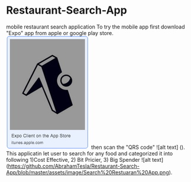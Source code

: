 # Restaurant-Search-App
mobile restaurant search application
To try the mobile app first download "Expo" app from apple or google play store.
![alt text](https://github.com/AbrahamTesla/Restaurant-Search-App/blob/master/assets/image/expo%20app.png)
then scan the "QRS code"
![alt text] ().
This applicatin let user to search for any food and categorized it into following 1)Cost Effective, 2) Bit Pricier, 3) Big Spender
![alt text] (https://github.com/AbrahamTesla/Restaurant-Search-App/blob/master/assets/image/Search%20Restuaran%20App.png).
